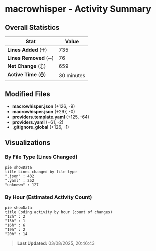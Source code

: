 # macrowhisper - Activity Summary 

## Overall Statistics

| Stat                   | Value                                                             |
| ---------------------- | ----------------------------------------------------------------- |
| **Lines Added** (➕)   | 735                                          |
| **Lines Removed** (➖) | 76                                        |
| **Net Change** (↕)    | 659                |
| **Active Time** (⌚)   | 30 minutes |


## Modified Files
- **macrowhisper.json** (+126, -9)
- **macrowhisper.json** (+297, -0)
- **providers.template.yaml** (+125, -64)
- **providers.yaml** (+61, -2)
- **.gitignore_global** (+126, -1)

## Visualizations

### By File Type (Lines Changed)

```mermaid
pie showData
title Lines changed by file type
".json" : 432
".yaml" : 252
"unknown" : 127
```

### By Hour (Estimated Activity Count)

```mermaid
pie showData
title Coding activity by hour (count of changes)
"12h" : 2
"13h" : 1
"16h" : 6
"19h" : 2
"20h" : 14
```


> **Last Updated:** 03/08/2025, 20:46:43